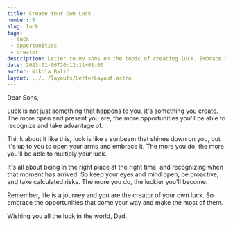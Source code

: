 ```yaml
---
title: Create Your Own Luck
number: 6
slug: luck
tags:
 - luck
 - opportunities
 - creator
description: Letter to my sons on the topic of creating luck. Embrace opportunities, be proactive, and recognize the moment to create luck in your life.
date: 2023-01-06T20:12:11+01:00
author: Nikola Balić
layout: ../../layouts/LetterLayout.astro
---
```


Dear Sons,

Luck is not just something that happens to you, it's something you create. The more open and present you are, the more opportunities you'll be able to recognize and take advantage of.

Think about it like this, luck is like a sunbeam that shines down on you, but it's up to you to open your arms and embrace it. The more you do, the more you'll be able to multiply your luck.

It's all about being in the right place at the right time, and recognizing when that moment has arrived. So keep your eyes and mind open, be proactive, and take calculated risks. The more you do, the luckier you'll become.

Remember, life is a journey and you are the creator of your own luck. So embrace the opportunities that come your way and make the most of them.

Wishing you all the luck in the world,
Dad. 
